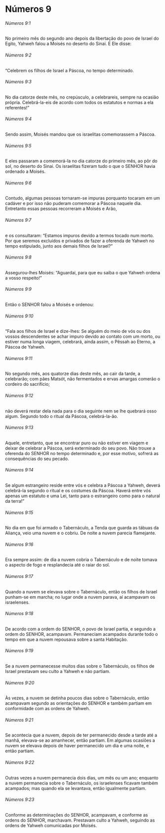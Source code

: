 # Números 9

###### Números 9:1

No primeiro mês do segundo ano depois da libertação do povo de Israel do Egito, Yahweh falou a Moisés no deserto do Sinai. E Ele disse:

###### Números 9:2

“Celebrem os filhos de Israel a Páscoa, no tempo determinado.

###### Números 9:3

No dia catorze deste mês, no crepúsculo, a celebrareis, sempre na ocasião própria. Celebrá-la-eis de acordo com todos os estatutos e normas a ela referentes!”

###### Números 9:4

Sendo assim, Moisés mandou que os israelitas comemorassem a Páscoa.

###### Números 9:5

E eles passaram a comemorá-la no dia catorze do primeiro mês, ao pôr do sol, no deserto do Sinai. Os israelitas fizeram tudo o que o SENHOR havia ordenado a Moisés.

###### Números 9:6

Contudo, algumas pessoas tornaram-se impuras porquanto tocaram em um cadáver e por isso não puderam comemorar a Páscoa naquele dia. Entretanto essas pessoas recorreram a Moisés e Arão,

###### Números 9:7

e os consultaram: “Estamos impuros devido a termos tocado num morto. Por que seremos excluídos e privados de fazer a oferenda de Yahweh no tempo estipulado, junto aos demais filhos de Israel?”

###### Números 9:8

Assegurou-lhes Moisés: “Aguardai, para que eu saiba o que Yahweh ordena a vosso respeito!”

###### Números 9:9

Então o SENHOR falou a Moisés e ordenou:

###### Números 9:10

“Fala aos filhos de Israel e dize-lhes: Se alguém do meio de vós ou dos vossos descendentes se achar impuro devido ao contato com um morto, ou estiver numa longa viagem, celebrará, ainda assim, o Pêssah ao Eterno, a Páscoa de Yahweh.

###### Números 9:11

No segundo mês, aos quatorze dias deste mês, ao cair da tarde, a celebrarão; com pães Matsót, não fermentados e ervas amargas comerão o cordeiro do sacrifício;

###### Números 9:12

não deverá restar dela nada para o dia seguinte nem se lhe quebrará osso algum. Segundo todo o ritual da Páscoa, celebrá-la-ão.

###### Números 9:13

Aquele, entretanto, que se encontrar puro ou não estiver em viagem e deixar de celebrar a Páscoa, será exterminado do seu povo. Não trouxe a oferenda do SENHOR no tempo determinado e, por esse motivo, sofrerá as consequências do seu pecado.

###### Números 9:14

Se algum estrangeiro reside entre vós e celebra a Páscoa a Yahweh, deverá celebrá-la segundo o ritual e os costumes da Páscoa. Haverá entre vós apenas um estatuto e uma Lei, tanto para o estrangeiro como para o natural da terra!”

###### Números 9:15

No dia em que foi armado o Tabernáculo, a Tenda que guarda as tábuas da Aliança, veio uma nuvem e o cobriu. De noite a nuvem parecia flamejante.

###### Números 9:16

Era sempre assim: de dia a nuvem cobria o Tabernáculo e de noite tomava o aspecto de fogo e resplandecia até o raiar do sol.

###### Números 9:17

Quando a nuvem se elevava sobre o Tabernáculo, então os filhos de Israel punham-se em marcha; no lugar onde a nuvem parava, aí acampavam os israelenses.

###### Números 9:18

De acordo com a ordem do SENHOR, o povo de Israel partia, e segundo a ordem do SENHOR, acampavam. Permaneciam acampados durante todo o tempo em que a nuvem repousava sobre a santa Habitação.

###### Números 9:19

Se a nuvem permanecesse muitos dias sobre o Tabernáculo, os filhos de Israel prestavam seu culto a Yahweh e não partiam.

###### Números 9:20

Às vezes, a nuvem se detinha poucos dias sobre o Tabernáculo, então acampavam segundo as orientações do SENHOR e também partiam em conformidade com as ordens de Yahweh.

###### Números 9:21

Se acontecia que a nuvem, depois de ter permanecido desde a tarde até a manhã, elevava-se ao amanhecer, então partiam. Em algumas ocasiões a nuvem se elevava depois de haver permanecido um dia e uma noite, e então partiam.

###### Números 9:22

Outras vezes a nuvem permanecia dois dias, um mês ou um ano; enquanto a nuvem permanecia sobre o Tabernáculo, os israelenses ficavam também acampados; mas quando ela se levantava, então igualmente partiam.

###### Números 9:23

Conforme as determinações do SENHOR, acampavam, e conforme as ordens do SENHOR, marchavam. Prestavam culto a Yahweh, seguindo as ordens de Yahweh comunicadas por Moisés.

